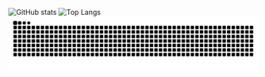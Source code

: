 ![GitHub stats](https://github-readme-stats-git-masterrstaa-rickstaa.vercel.app/api?username=ygqygq2&show_icons=true&count_private=true&line_height=40&hide_border=true&theme=radical)
![Top Langs](https://github-readme-stats-git-masterrstaa-rickstaa.vercel.app/api/top-langs/?username=ygqygq2&hide_border=true&theme=radical)
![github contribution grid snake animation](https://raw.githubusercontent.com/ygqygq2/ygqygq2/output/github-contribution-grid-snake.svg)
